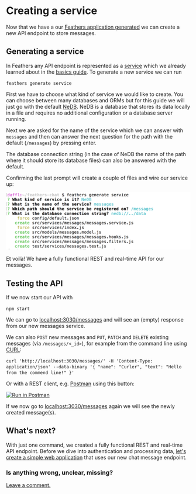 # Creating a service

Now that we have a our [Feathers application generated](./creating.md) we can create a new API endpoint to store messages.

## Generating a service

In Feathers any API endpoint is represented as a [service](../../api/services.md) which we already learned about in the [basics guide](../step-by-step/readme.md). To generate a new service we can run

```
feathers generate service
```

First we have to choose what kind of service we would like to create. You can choose between many databases and ORMs but for this guide we will just go with the default [NeDB](https://github.com/louischatriot/nedb). NeDB is a database that stores its data locally in a file and requires no additional configuration or a database server running.

Next we are asked for the name of the service which we can answer with `messages` and then can answer the next question for the path with the default (`/messages`) by pressing enter.

The database connection string (in the case of NeDB the name of the path where it should store its database files) can also be answered with the default.

Confirming the last prompt will create a couple of files and wire our service up:

![Final Configuration](./assets/service.png)

Et voilà! We have a fully functional REST and real-time API for our messages.


## Testing the API

If we now start our API with

```
npm start
```

We can go to [localhost:3030/messages](http://localhost:3030/messages) and will see an (empty) response from our new messages service.

We can also `POST` new messages and `PUT`, `PATCH` and `DELETE` existing messages (via `/messages/<_id>`), for example from the command line using [CURL](https://curl.haxx.se/):

```
curl 'http://localhost:3030/messages/' -H 'Content-Type: application/json' --data-binary '{ "name": "Curler", "text": "Hello from the commend line!" }'
```

Or with a REST client, e.g. [Postman](https://chrome.google.com/webstore/detail/postman/fhbjgbiflinjbdggehcddcbncdddomop?hl=en) using this button:

[![Run in Postman](https://run.pstmn.io/button.svg)](https://app.getpostman.com/run-collection/9668636a9596d1e4a496)

If we now go to [localhost:3030/messages](http://localhost:3030/messages) again we will see the newly created message(s).

## What's next?

With just one command, we created a fully functional REST and real-time API endpoint. Before we dive into authentication and processing data, [let's create a simple web application](./frontend.md) that uses our new chat message endpoint.

### Is anything wrong, unclear, missing?

[Leave a comment.](https://github.com/feathersjs/feathers-guide/issues/new?title=Comment:Chat-Service)

